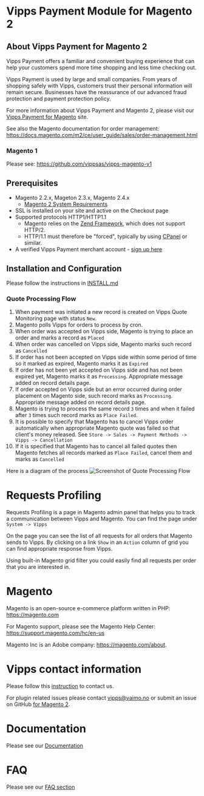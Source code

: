 # Vipps Payment Module for Magento 2

## About Vipps Payment for Magento 2

Vipps Payment offers a familiar and convenient buying experience that can help your customers spend more time shopping and less time checking out.

Vipps Payment is used by large and small companies.  From years of shopping safely with Vipps, customers trust their personal information will remain secure.  Businesses have the reassurance of our advanced fraud protection and payment protection policy.

For more information about Vipps Payment and Magento 2, please visit our [Vipps Payment for Magento](https://www.vipps.no/bedrift/vipps-pa-nett) site.

See also the Magento documentation for order management: https://docs.magento.com/m2/ce/user_guide/sales/order-management.html

### Magento 1

Please see: https://github.com/vippsas/vipps-magento-v1

## Prerequisites
* Magento 2.2.x, Mageton 2.3.x, Magento 2.4.x
   * [Magento 2 System Requirements](http://devdocs.magento.com/magento-system-requirements.html)
* SSL is installed on your site and active on the Checkout page
* Supported protocols HTTP1/HTTP1.1
   * Magento relies on the [Zend Framework](https://framework.zend.com), which does not support HTTP/2.
   * HTTP/1.1 must therefore be "forced", typically by using [CPanel](https://documentation.cpanel.net/display/EA4/Apache+Module%3A+HTTP2) or similar.
* A verified Vipps Payment merchant account - [sign up here](https://vippsbedrift.no/signup/vippspanett/)

## Installation and Configuration

Please follow the instructions in [INSTALL.md](INSTALL.md)


### Quote Processing Flow

1. When payment was initiated a new record is created on Vipps Quote Monitoring page with status `New`.
1. Magento polls Vipps for orders to process by cron.
1. When order was accepted on Vipps side, Magento is trying to place an order and marks a record as `Placed`
1. When order was cancelled on Vipps side, Magento marks such record as `Cancelled`
1. If order has not been accepted on Vipps side within some period of time so it marked as expired, Magento marks it as `Expired`
1. If order has not been yet accepted on Vipps side and has not been expired yet, Magento marks it as `Processing`. Appropriate message added on record details page.
1. If order accepted on Vipps side but an error occurred during order placement on Magento side, such record marks as `Processing`. Appropriate message added on record details page.
1. Magento is trying to process the same record `3` times and when it failed after `3` times such record marks as `Place Failed`.
1. It is possible to specify that Magento has to cancel Vipps order automatically when appropriate Magento quote was failed so that client's money released. See `Store -> Sales -> Payment Methods -> Vipps -> Cancellation`
1. If it is specified that Magento has to cancel all failed quotes then Magento fetches all records marked as `Place Failed`, cancel them and marks as `Cancelled`

Here is a diagram of the process
![Screenshot of Quote Processing Flow](docs/images/quote-monitoring-flow.png)


# Requests Profiling

Requests Profiling is a page in Magento admin panel that helps you to track a communication between Vipps and Magento.
You can find the page under `System -> Vipps`

On the page you can see the list of all requests for all orders that Magento sends to Vipps. 
By clicking on a link `Show` in an `Action` column of grid you can find appropriate response from Vipps.

Using built-in Magento grid filter you could easily find all requests per order that you are interested in.


# Magento

Magento is an open-source e-commerce platform written in PHP: https://magento.com

For Magento support, please see the Magento Help Center: https://support.magento.com/hc/en-us

Magento Inc is an Adobe company: https://magento.com/about.

# Vipps contact information

Please follow this [instruction](https://github.com/vippsas/vipps-developers/blob/master/contact.md) to contact us.

For plugin related issues please contact vipps@vaimo.no or submit an issue on GitHub [for Magento 2](https://github.com/vippsas/vipps-magento).

# Documentation

Please see our [Documentation](DOCUMENTATION.md)

# FAQ

Please see our [FAQ section](FAQ.md)
